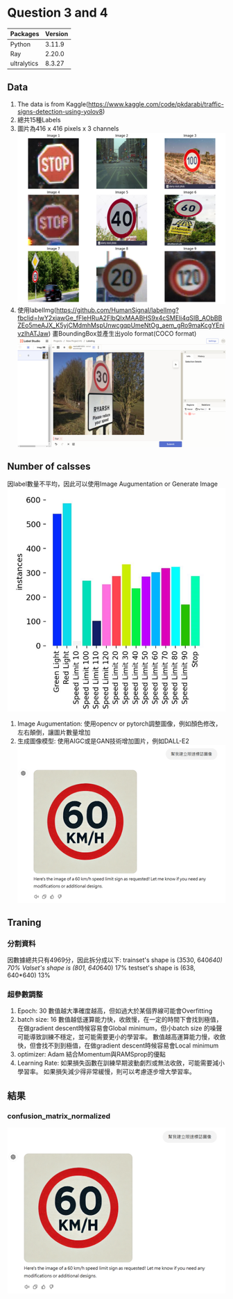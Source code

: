 # Question 3 and 4 

|Packages|Version|
|---|---|
|Python|3.11.9|
|Ray|2.20.0|
|ultralytics|8.3.27|
  
## Data
  1. The data is from Kaggle(https://www.kaggle.com/code/pkdarabi/traffic-signs-detection-using-yolov8)
  2. 總共15種Labels
  3. 圖片為416 x 416 pixels x 3 channels
     ![Sign](https://github.com/Martinyeh81/RayAIModel/blob/main/TrainYOLO/Images/SignExample.png)
  5. 使用labelImg(https://github.com/HumanSignal/labelImg?fbclid=IwY2xjawGe_fFleHRuA2FlbQIxMAABHS9x4cSMEli4qSIB_AObBBZEo5meAJX_K5yjCMdmhMspUnwcgqpUmeNtOg_aem_gRo9maKcgYEnivzIhATJaw) 畫BoundingBox並產生出yolo format(COCO format)
     ![Labelimg](https://github.com/Martinyeh81/RayAIModel/blob/main/TrainYOLO/Images/Labelimg.png)
  
## Number of calsses
  因label數量不平均，因此可以使用Image Augumentation or Generate Image
  ![Sample](https://github.com/Martinyeh81/RayAIModel/blob/main/TrainYOLO/Images/labels.jpg)
  1. Image Augumentation: 使用opencv or pytorch調整圖像，例如顏色修改，左右顛倒，讓圖片數量增加
  2. 生成圖像模型: 使用AIGC或是GAN技術增加圖片，例如DALL-E2
     ![AIGCSSample](https://github.com/Martinyeh81/RayAIModel/blob/main/TrainYOLO/Images/AIGCSSample.png)
  
## Traning
### 分割資料
  因數據總共只有4969分，因此拆分成以下:
  trainset's shape is (3530, 640*640) 70%
  Valset's shape is (801, 640*640) 17%
  testset's shape is (638, 640*640) 13%
### 超參數調整
  1. Epoch: 30
     數值越大準確度越高，但如過大於某個界線可能會Overfitting
  2. batch size: 16
     數值越低運算能力快，收斂慢，在一定的時間下會找到極值，在做gradient descent時候容易會Global minimum，但小batch size 的噪聲可能導致訓練不穩定，並可能需要更小的學習率。
     數值越高運算能力慢，收斂快，但會找不到到極值，在做gradient descent時候容易會Local minimum
  3. optimizer: Adam
     結合Momentum與RAMSprop的優點
  4. Learning Rate:
     如果損失函數在訓練早期波動劇烈或無法收斂，可能需要減小學習率。
     如果損失減少得非常緩慢，則可以考慮逐步增大學習率。

## 結果
### confusion_matrix_normalized
![AIGCSSample](https://github.com/Martinyeh81/RayAIModel/blob/main/TrainYOLO/Images/AIGCSSample.png)



